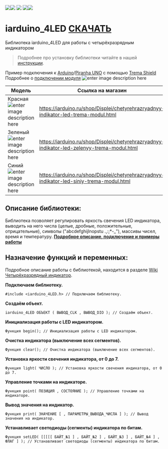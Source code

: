 
[![](https://iarduino.ru/img/logo.svg)](https://iarduino.ru)[![](https://wiki.iarduino.ru/img/git-shop.svg?3)](https://iarduino.ru) [![](https://wiki.iarduino.ru/img/git-wiki.svg?2)](https://wiki.iarduino.ru) [![](https://wiki.iarduino.ru/img/git-lesson.svg?2)](https://lesson.iarduino.ru)[![](https://wiki.iarduino.ru/img/git-forum.svg?2)](http://forum.trema.ru)

# iarduino_4LED [СКАЧАТЬ](https://github.com/tremaru/iarduino_RTC/archive/1.2.1.zip)
Библиотека iarduino_4LED для работы с четырёхразрядным индикатором

> Подробнее про установку библиотеки читайте в нашей [инструкции](https://wiki.iarduino.ru/page/Installing_libraries/).

Пример подключения к [Arduino](https://iarduino.ru/shop/boards/arduino-uno-r3.html)/[Piranha UNO](https://iarduino.ru/shop/boards/piranha-uno-r3.html) с помощью [Trema Shield](https://iarduino.ru/shop/Expansion-payments/trema-shield.html)
Подробнее о [подключении модуля](https://wiki.iarduino.ru/page/chetyrehrazryadnyy-indikator-trema-modul/#h3_4) 
![enter image description here](https://iarduino.ru/img/upload/6d5483e9fe8088a704239c91a4a8fcb1.png)

| Модель | Ссылка на магазин|
|--|--|
| Красная ![enter image description here](https://wiki.iarduino.ru/img/resources/702/702.svg) | https://iarduino.ru/shop/Displei/chetyrehrazryadnyy-indikator-led-trema-modul.html|
| Зеленый![enter image description here](https://wiki.iarduino.ru/img/resources/883/883.svg) | https://iarduino.ru/shop/Displei/chetyrehrazryadnyy-indikator-led-zelenyy-trema-modul.html |
| Синий ![enter image description here](https://wiki.iarduino.ru/img/resources/884/884.svg) | https://iarduino.ru/shop/Displei/chetyrehrazryadnyy-indikator-led-siniy-trema-modul.html |


## Описание библиотеки:
Библиотека позволяет регулировать яркость свечения LED индикатора, выводить на него числа (целые, дробные, положительные, отрицательные), символы ("abcdefghijlnopstu .,:;*-_"), массивы чисел, время и температуру.
**[  Подробное описание, подключение и примеры работы ](https://wiki.iarduino.ru/page/chetyrehrazryadnyy-indikator-trema-modul/)**

## Назначение функций и переменных:
Подробное описание работы с библиотекой, находится в разделе [Wiki Четырёхразрядный индикатор](https://wiki.iarduino.ru/page/chetyrehrazryadnyy-indikator-trema-modul/ "Wiki Четырёхразрядный индикатор").

**Подключаем библиотеку.**

    #include <iarduino_4LED.h> // Подключаем библиотеку.
    
**Создаём объект.** 

    iarduino_4LED ОБЪЕКТ ( ВЫВОД_CLK , ВЫВОД_DIO ); // Создаём объект.

**Инициализация работы с LED индикатором.**

    Функция begin(); // Инициализация работы с LED индикатором.
    
**Очистка индикатора (выключение всех сегментов).**

    Функция clear(); // Очистка индикатора (выключение всех сегментов).
    
**Установка яркости свечения индикатора, от 0 до 7.**

    Функция light( ЧИСЛО ); // Установка яркости свечения индикатора, от 0 до 7.
    
**Управление точками на индикаторе.**

    Функция point( ПОЗИЦИЯ , СОСТОЯНИЕ ); // Управление точками на индикаторе.
    
**Вывод значения на индикатор.**

    Функция print( ЗНАЧЕНИЕ [ , ПАРАМЕТРЫ_ВЫВОДА_ЧИСЛА ] ); // Вывод значения на индикатор.
    
**Устанавливает светодиоды (сегменты) индикатора по битам.**

    Функция setLED( [[[[[ БАЙТ_№1 ] , БАЙТ_№2 ] , БАЙТ_№3 ] , БАЙТ_№4 ] , ФЛАГ ] ); // Устанавливает светодиоды (сегменты) индикатора по битам.
<!--stackedit_data:
eyJoaXN0b3J5IjpbLTE3MzEzMzM1MTYsMTI1MDM2MDA5MSwtMT
A3ODgyNDM3MCwxMTYwNTU0NV19
-->
